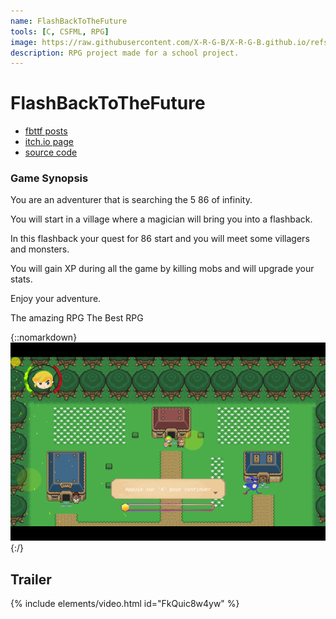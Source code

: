 ```yaml
---
name: FlashBackToTheFuture
tools: [C, CSFML, RPG]
image: https://raw.githubusercontent.com/X-R-G-B/X-R-G-B.github.io/refs/heads/main/__assets/_projects/FlashBackToTheFuture/fbttf.png
description: RPG project made for a school project.
---
```


# FlashBackToTheFuture

- [fbttf posts](https://x-r-g-b.github.io/X-R-G-B.github.io/blog/tags#fbttf)
- [itch.io page](https://xlrgb.itch.io/fbttf)
- [source code](https://github.com/X-R-G-B/FlashBackToTheFuture)

### Game Synopsis

You are an adventurer that is searching the 5 86 of infinity.

You will start in a village where a magician will bring you into a flashback.

In this flashback your quest for 86 start and you will meet some villagers and monsters.

You will gain XP during all the game by killing mobs and will upgrade your stats.

Enjoy your adventure.

The amazing RPG The Best RPG 

{::nomarkdown}<img src="https://raw.githubusercontent.com/X-R-G-B/X-R-G-B.github.io/refs/heads/main/__assets/_projects/FlashBackToTheFuture/fbttf.png">{:/}

## Trailer

{% include elements/video.html id="FkQuic8w4yw" %}
